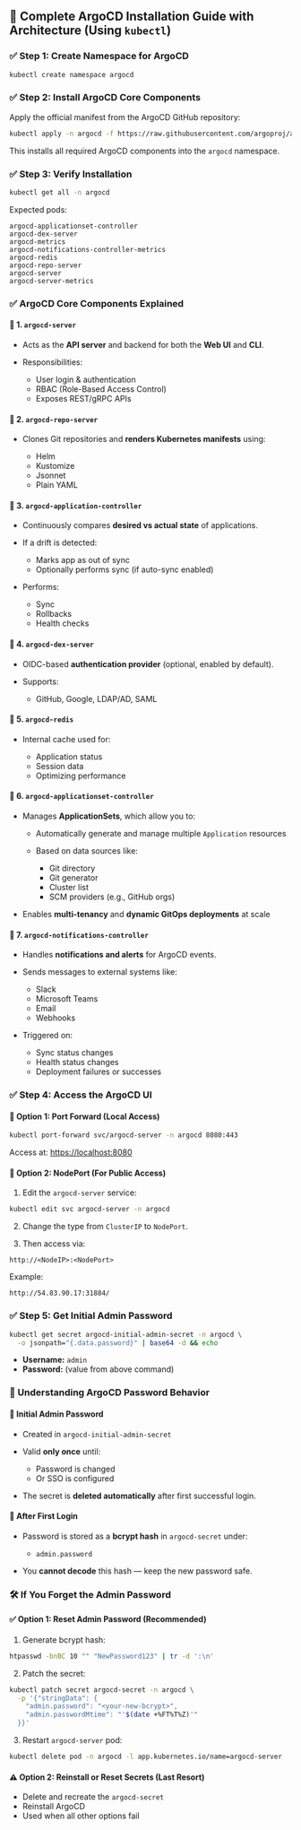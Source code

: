 ## 🚀 **Complete ArgoCD Installation Guide with Architecture (Using `kubectl`)**

### ✅ Step 1: **Create Namespace for ArgoCD**

```bash
kubectl create namespace argocd
```

### ✅ Step 2: **Install ArgoCD Core Components**

Apply the official manifest from the ArgoCD GitHub repository:

```bash
kubectl apply -n argocd -f https://raw.githubusercontent.com/argoproj/argo-cd/stable/manifests/install.yaml
```

This installs all required ArgoCD components into the `argocd` namespace.

### ✅ Step 3: **Verify Installation**

```bash
kubectl get all -n argocd
```

Expected pods:

```
argocd-applicationset-controller       
argocd-dex-server                      
argocd-metrics                         
argocd-notifications-controller-metrics
argocd-redis                           
argocd-repo-server                     
argocd-server                          
argocd-server-metrics   
```

### ✅ ArgoCD Core Components Explained

#### 📘 1. `argocd-server`

* Acts as the **API server** and backend for both the **Web UI** and **CLI**.
* Responsibilities:

  * User login & authentication
  * RBAC (Role-Based Access Control)
  * Exposes REST/gRPC APIs

#### 📘 2. `argocd-repo-server`

* Clones Git repositories and **renders Kubernetes manifests** using:

  * Helm
  * Kustomize
  * Jsonnet
  * Plain YAML

#### 📘 3. `argocd-application-controller`

* Continuously compares **desired vs actual state** of applications.
* If a drift is detected:

  * Marks app as out of sync
  * Optionally performs sync (if auto-sync enabled)
* Performs:

  * Sync
  * Rollbacks
  * Health checks

#### 📘 4. `argocd-dex-server`

* OIDC-based **authentication provider** (optional, enabled by default).
* Supports:

  * GitHub, Google, LDAP/AD, SAML

#### 📘 5. `argocd-redis`

* Internal cache used for:

  * Application status
  * Session data
  * Optimizing performance

 #### 📘 6. `argocd-applicationset-controller`

* Manages **ApplicationSets**, which allow you to:

  * Automatically generate and manage multiple `Application` resources
  * Based on data sources like:

    * Git directory
    * Git generator
    * Cluster list
    * SCM providers (e.g., GitHub orgs)
* Enables **multi-tenancy** and **dynamic GitOps deployments** at scale

#### 📘 7. `argocd-notifications-controller`

* Handles **notifications and alerts** for ArgoCD events.
* Sends messages to external systems like:

  * Slack
  * Microsoft Teams
  * Email
  * Webhooks
* Triggered on:

  * Sync status changes
  * Health status changes
  * Deployment failures or successes



### ✅ Step 4: **Access the ArgoCD UI**

#### 🔸 Option 1: Port Forward (Local Access)

```bash
kubectl port-forward svc/argocd-server -n argocd 8080:443
```

Access at: [https://localhost:8080](https://localhost:8080)

#### 🔸 Option 2: NodePort (For Public Access)

1. Edit the `argocd-server` service:

```bash
kubectl edit svc argocd-server -n argocd
```

2. Change the type from `ClusterIP` to `NodePort`.

3. Then access via:

```
http://<NodeIP>:<NodePort>
```

Example:

```
http://54.83.90.17:31884/
```

### ✅ Step 5: **Get Initial Admin Password**

```bash
kubectl get secret argocd-initial-admin-secret -n argocd \
  -o jsonpath="{.data.password}" | base64 -d && echo
```

* **Username:** `admin`
* **Password:** (value from above command)

### 🔐 Understanding ArgoCD Password Behavior

#### 🔸 Initial Admin Password

* Created in `argocd-initial-admin-secret`
* Valid **only once** until:

  * Password is changed
  * Or SSO is configured
* The secret is **deleted automatically** after first successful login.

#### 🔸 After First Login

* Password is stored as a **bcrypt hash** in `argocd-secret` under:

  * `admin.password`
* You **cannot decode** this hash — keep the new password safe.

### 🛠 If You Forget the Admin Password

#### ✅ Option 1: Reset Admin Password (Recommended)

1. Generate bcrypt hash:

```bash
htpasswd -bnBC 10 "" "NewPassword123" | tr -d ':\n'
```

2. Patch the secret:

```bash
kubectl patch secret argocd-secret -n argocd \
  -p '{"stringData": {
    "admin.password": "<your-new-bcrypt>",
    "admin.passwordMtime": "'$(date +%FT%T%Z)'"
  }}'
```

3. Restart `argocd-server` pod:

```bash
kubectl delete pod -n argocd -l app.kubernetes.io/name=argocd-server
```

#### ⚠️ Option 2: Reinstall or Reset Secrets (Last Resort)

* Delete and recreate the `argocd-secret`
* Reinstall ArgoCD
* Used when all other options fail
